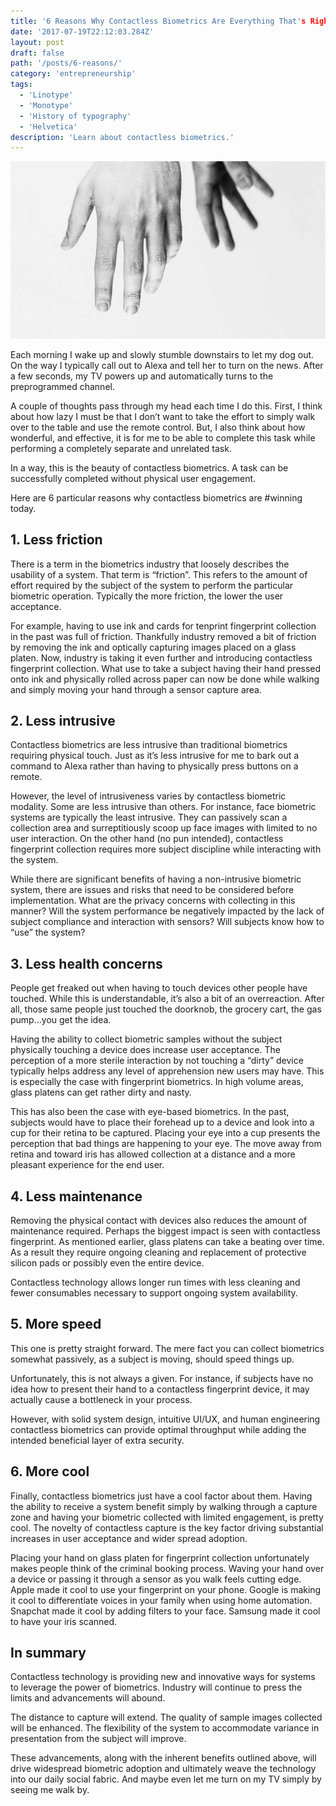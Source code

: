 ```yaml
---
title: '6 Reasons Why Contactless Biometrics Are Everything That's Right With Biometrics Today'
date: '2017-07-19T22:12:03.284Z'
layout: post
draft: false
path: '/posts/6-reasons/'
category: 'entrepreneurship'
tags:
  - 'Linotype'
  - 'Monotype'
  - 'History of typography'
  - 'Helvetica'
description: 'Learn about contactless biometrics.'
---
```


![Contactless-Biometrics](./contactless-biometrics.jpeg)

Each morning I wake up and slowly stumble downstairs to let my dog out. On the way I typically call out to Alexa and tell her to turn on the news. After a few seconds, my TV powers up and automatically turns to the preprogrammed channel.

A couple of thoughts pass through my head each time I do this. First, I think about how lazy I must be that I don’t want to take the effort to simply walk over to the table and use the remote control. But, I also think about how wonderful, and effective, it is for me to be able to complete this task while performing a completely separate and unrelated task.

In a way, this is the beauty of contactless biometrics. A task can be successfully completed without physical user engagement.

Here are 6 particular reasons why contactless biometrics are #winning today.

## 1. Less friction

There is a term in the biometrics industry that loosely describes the usability of a system. That term is “friction”. This refers to the amount of effort required by the subject of the system to perform the particular biometric operation. Typically the more friction, the lower the user acceptance.

For example, having to use ink and cards for tenprint fingerprint collection in the past was full of friction. Thankfully industry removed a bit of friction by removing the ink and optically capturing images placed on a glass platen. Now, industry is taking it even further and introducing contactless fingerprint collection. What use to take a subject having their hand pressed onto ink and physically rolled across paper can now be done while walking and simply moving your hand through a sensor capture area.

## 2. Less intrusive

Contactless biometrics are less intrusive than traditional biometrics requiring physical touch. Just as it’s less intrusive for me to bark out a command to Alexa rather than having to physically press buttons on a remote.

However, the level of intrusiveness varies by contactless biometric modality. Some are less intrusive than others. For instance, face biometric systems are typically the least intrusive. They can passively scan a collection area and surreptitiously scoop up face images with limited to no user interaction. On the other hand (no pun intended), contactless fingerprint collection requires more subject discipline while interacting with the system.

While there are significant benefits of having a non-intrusive biometric system, there are issues and risks that need to be considered before implementation. What are the privacy concerns with collecting in this manner? Will the system performance be negatively impacted by the lack of subject compliance and interaction with sensors? Will subjects know how to “use” the system?

## 3. Less health concerns

People get freaked out when having to touch devices other people have touched. While this is understandable, it’s also a bit of an overreaction. After all, those same people just touched the doorknob, the grocery cart, the gas pump...you get the idea.

Having the ability to collect biometric samples without the subject physically touching a device does increase user acceptance. The perception of a more sterile interaction by not touching a “dirty” device typically helps address any level of apprehension new users may have. This is especially the case with fingerprint biometrics. In high volume areas, glass platens can get rather dirty and nasty.

This has also been the case with eye-based biometrics. In the past, subjects would have to place their forehead up to a device and look into a cup for their retina to be captured. Placing your eye into a cup presents the perception that bad things are happening to your eye. The move away from retina and toward iris has allowed collection at a distance and a more pleasant experience for the end user.

## 4. Less maintenance

Removing the physical contact with devices also reduces the amount of maintenance required. Perhaps the biggest impact is seen with contactless fingerprint. As mentioned earlier, glass platens can take a beating over time. As a result they require ongoing cleaning and replacement of protective silicon pads or possibly even the entire device.

Contactless technology allows longer run times with less cleaning and fewer consumables necessary to support ongoing system availability.

## 5. More speed

This one is pretty straight forward. The mere fact you can collect biometrics somewhat passively, as a subject is moving, should speed things up.

Unfortunately, this is not always a given. For instance, if subjects have no idea how to present their hand to a contactless fingerprint device, it may actually cause a bottleneck in your process.

However, with solid system design, intuitive UI/UX, and human engineering contactless biometrics can provide optimal throughput while adding the intended beneficial layer of extra security.

## 6. More cool

Finally, contactless biometrics just have a cool factor about them. Having the ability to receive a system benefit simply by walking through a capture zone and having your biometric collected with limited engagement, is pretty cool. The novelty of contactless capture is the key factor driving substantial increases in user acceptance and wider spread adoption.

Placing your hand on glass platen for fingerprint collection unfortunately makes people think of the criminal booking process. Waving your hand over a device or passing it through a sensor as you walk feels cutting edge. Apple made it cool to use your fingerprint on your phone. Google is making it cool to differentiate voices in your family when using home automation. Snapchat made it cool by adding filters to your face. Samsung made it cool to have your iris scanned.

## In summary

Contactless technology is providing new and innovative ways for systems to leverage the power of biometrics. Industry will continue to press the limits and advancements will abound.

The distance to capture will extend. The quality of sample images collected will be enhanced. The flexibility of the system to accommodate variance in presentation from the subject will improve.

These advancements, along with the inherent benefits outlined above, will drive widespread biometric adoption and ultimately weave the technology into our daily social fabric. And maybe even let me turn on my TV simply by seeing me walk by.
